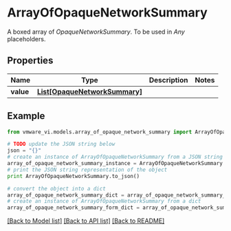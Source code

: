 # ArrayOfOpaqueNetworkSummary

A boxed array of *OpaqueNetworkSummary*. To be used in *Any* placeholders. 

## Properties
Name | Type | Description | Notes
------------ | ------------- | ------------- | -------------
**value** | [**List[OpaqueNetworkSummary]**](OpaqueNetworkSummary.md) |  | 

## Example

```python
from vmware_vi.models.array_of_opaque_network_summary import ArrayOfOpaqueNetworkSummary

# TODO update the JSON string below
json = "{}"
# create an instance of ArrayOfOpaqueNetworkSummary from a JSON string
array_of_opaque_network_summary_instance = ArrayOfOpaqueNetworkSummary.from_json(json)
# print the JSON string representation of the object
print ArrayOfOpaqueNetworkSummary.to_json()

# convert the object into a dict
array_of_opaque_network_summary_dict = array_of_opaque_network_summary_instance.to_dict()
# create an instance of ArrayOfOpaqueNetworkSummary from a dict
array_of_opaque_network_summary_form_dict = array_of_opaque_network_summary.from_dict(array_of_opaque_network_summary_dict)
```
[[Back to Model list]](../README.md#documentation-for-models) [[Back to API list]](../README.md#documentation-for-api-endpoints) [[Back to README]](../README.md)


